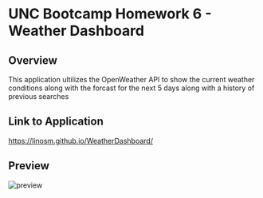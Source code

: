# UNC Bootcamp Homework 6 - Weather Dashboard

## Overview

This application ultilizes the OpenWeather API to show the current weather conditions along with the forcast for the next 5 days along with a history of previous searches

## Link to Application

https://linosm.github.io/WeatherDashboard/

## Preview 

![preview](https://i.imgur.com/rWviTtt.png)
